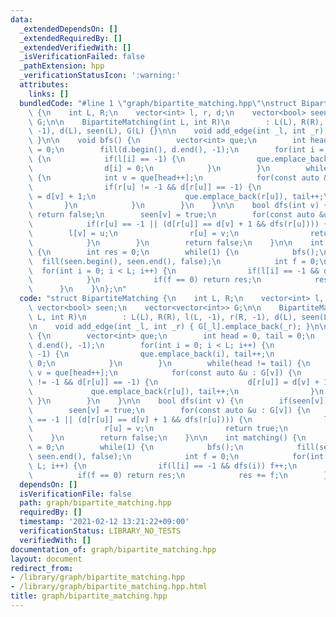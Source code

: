 ```yaml
---
data:
  _extendedDependsOn: []
  _extendedRequiredBy: []
  _extendedVerifiedWith: []
  _isVerificationFailed: false
  _pathExtension: hpp
  _verificationStatusIcon: ':warning:'
  attributes:
    links: []
  bundledCode: "#line 1 \"graph/bipartite_matching.hpp\"\nstruct BipartiteMatching\
    \ {\n    int L, R;\n    vector<int> l, r, d;\n    vector<bool> seen;\n    vector<vector<int>>\
    \ G;\n\n    BipartiteMatching(int L, int R)\n        : L(L), R(R), l(L, -1), r(R,\
    \ -1), d(L), seen(L), G(L) {}\n\n    void add_edge(int _l, int _r) { G[_l].emplace_back(_r);\
    \ }\n\n    void bfs() {\n        vector<int> que;\n        int head = 0, tail\
    \ = 0;\n        fill(d.begin(), d.end(), -1);\n        for(int i = 0; i < L; i++)\
    \ {\n            if(l[i] == -1) {\n                que.emplace_back(i), tail++;\n\
    \                d[i] = 0;\n            }\n        }\n        while(head != tail)\
    \ {\n            int v = que[head++];\n            for(const auto &u : G[v]) {\n\
    \                if(r[u] != -1 && d[r[u]] == -1) {\n                    d[r[u]]\
    \ = d[v] + 1;\n                    que.emplace_back(r[u]), tail++;\n         \
    \       }\n            }\n        }\n    }\n\n    bool dfs(int v) {\n        if(seen[v])\
    \ return false;\n        seen[v] = true;\n        for(const auto &u : G[v]) {\n\
    \            if(r[u] == -1 || (d[r[u]] == d[v] + 1 && dfs(r[u]))) {\n        \
    \        l[v] = u;\n                r[u] = v;\n                return true;\n\
    \            }\n        }\n        return false;\n    }\n\n    int matching()\
    \ {\n        int res = 0;\n        while(1) {\n            bfs();\n          \
    \  fill(seen.begin(), seen.end(), false);\n            int f = 0;\n          \
    \  for(int i = 0; i < L; i++) {\n                if(l[i] == -1 && dfs(i)) f++;\n\
    \            }\n            if(f == 0) return res;\n            res += f;\n  \
    \      }\n    }\n};\n"
  code: "struct BipartiteMatching {\n    int L, R;\n    vector<int> l, r, d;\n   \
    \ vector<bool> seen;\n    vector<vector<int>> G;\n\n    BipartiteMatching(int\
    \ L, int R)\n        : L(L), R(R), l(L, -1), r(R, -1), d(L), seen(L), G(L) {}\n\
    \n    void add_edge(int _l, int _r) { G[_l].emplace_back(_r); }\n\n    void bfs()\
    \ {\n        vector<int> que;\n        int head = 0, tail = 0;\n        fill(d.begin(),\
    \ d.end(), -1);\n        for(int i = 0; i < L; i++) {\n            if(l[i] ==\
    \ -1) {\n                que.emplace_back(i), tail++;\n                d[i] =\
    \ 0;\n            }\n        }\n        while(head != tail) {\n            int\
    \ v = que[head++];\n            for(const auto &u : G[v]) {\n                if(r[u]\
    \ != -1 && d[r[u]] == -1) {\n                    d[r[u]] = d[v] + 1;\n       \
    \             que.emplace_back(r[u]), tail++;\n                }\n           \
    \ }\n        }\n    }\n\n    bool dfs(int v) {\n        if(seen[v]) return false;\n\
    \        seen[v] = true;\n        for(const auto &u : G[v]) {\n            if(r[u]\
    \ == -1 || (d[r[u]] == d[v] + 1 && dfs(r[u]))) {\n                l[v] = u;\n\
    \                r[u] = v;\n                return true;\n            }\n    \
    \    }\n        return false;\n    }\n\n    int matching() {\n        int res\
    \ = 0;\n        while(1) {\n            bfs();\n            fill(seen.begin(),\
    \ seen.end(), false);\n            int f = 0;\n            for(int i = 0; i <\
    \ L; i++) {\n                if(l[i] == -1 && dfs(i)) f++;\n            }\n  \
    \          if(f == 0) return res;\n            res += f;\n        }\n    }\n};\n"
  dependsOn: []
  isVerificationFile: false
  path: graph/bipartite_matching.hpp
  requiredBy: []
  timestamp: '2021-02-12 13:21:22+09:00'
  verificationStatus: LIBRARY_NO_TESTS
  verifiedWith: []
documentation_of: graph/bipartite_matching.hpp
layout: document
redirect_from:
- /library/graph/bipartite_matching.hpp
- /library/graph/bipartite_matching.hpp.html
title: graph/bipartite_matching.hpp
---
```


